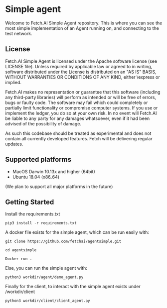# Simple agent

Welcome to Fetch.AI Simple Agent repository. This is where you can see the most simple implementation of an Agent running on, and connecting to the test network.

## License

Fetch.AI Simple Agent is licensed under the Apache software license (see LICENSE file). Unless required by
applicable law or agreed to in writing, software distributed under the License is distributed on an
"AS IS" BASIS, WITHOUT WARRANTIES OR CONDITIONS OF ANY KIND, either \express or implied.

Fetch.AI makes no representation or guarantee that this software (including any third-party libraries)
will perform as intended or will be free of errors, bugs or faulty code. The software may fail which
could completely or partially limit functionality or compromise computer systems. If you use or
implement the ledger, you do so at your own risk. In no event will Fetch.AI be liable to any party
for any damages whatsoever, even if it had been advised of the possibility of damage.

As such this codebase should be treated as experimental and does not contain all currently developed
features. Fetch will be delivering regular updates.

## Supported platforms

* MacOS Darwin 10.13x and higher (64bit)
* Ubuntu 18.04 (x86_64)

(We plan to support all major platforms in the future)

## Getting Started

Install the requirements.txt 
  
    pip3 install -r requirements.txt

A docker file exists for the simple agent, which can be run easily with:

    git clone https://github.com/fetchai/agentsimple.git

    cd agentsimple

    Docker run .
    
Else, you can run the simple agent with:

    python3 workdir/agent/demo_agent.py

Finally for the client, to interact with the simple agent exists under /workdir/client 
  
    python3 workdir/client/client_agent.py
    
    
    
